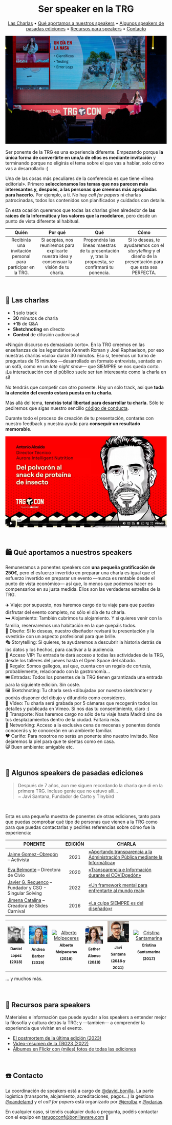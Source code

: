 <div align="center">
<h1>Ser speaker en la TRG</h1>
 
[Las Charlas](#-las-charlas) •
[Qué aportamos a nuestros speakers](#%EF%B8%8F-qu%C3%A9-aportamos-a-nuestros-speakers) •
[Algunos speakers de pasadas ediciones](#-algunos-speakers-de-pasadas-ediciones) •
[Recursos para speakers](#-recursos-para-speakers) •
[Contacto](#%EF%B8%8F-contacto)

</div>

![El auditorio de la TRG](img/speakers/escenario.jpg)

Ser ponente de la TRG es una experiencia diferente. Empezando porque **la única forma de convertirte en uno/a de ellos es mediante invitación** y terminando porque no eligirás el tema sobre el que vas a hablar, solo cómo vas a desarrollarlo :)

Una de las cosas más peculiares de la conferencia es que tiene «línea editorial». Primero **seleccionamos los temas que nos parecen más interesantes y, después, a las personas que creemos más apropiadas para hacerlo.** Por ejemplo, a ti. No hay *call for papers* ni charlas patrocinadas, todos los contenidos son planificados y cuidados con detalle.

En esta ocasión queremos que todas las charlas giren alrededor de **las raices de la Informática y los valores que la modelaron**, pero desde un punto de vista diferente al habitual.

| Quién | Por qué | Qué | Cómo |
| :-: | :-: | :-: | :-: |
| Recibirás una invitación personal para participar en la TRG. | Si aceptas, nos reuniremos para explicarte nuestra idea y consensuar la visión de tu charla. | Propondrás las lineas maestras de tu presentación y, tras la propuesta, se confirmará tu ponencia. | Si lo deseas, te ayudaremos con el *storytelling* y el diseño de la presentación para que esta sea PERFECTA. |


<br/>

## 🍿 Las charlas
 
- **1** solo track
- **30** minutos de charla
- **+15** de Q&A
- **Sketchnoting** en directo
- **Control** de difusión audiovisual


«Ningún discurso es demasiado corto». En la TRG creemos en las enseñanzas de los legendarios Kenneth Roman y Joel Raphaelson, por eso nuestras charlas «solo» duran 30 minutos. Eso sí, tenemos un turno de preguntas de 15 minutos —desarrollado en formato entrevista, sentado en un sofá, como en un *late night show*— que SIEMPRE se nos queda corto. ¡La interactuación con el público suele ser tan interesante como la charla en sí!

No tendrás que competir con otro ponente. Hay un sólo track, así que **toda la atención del evento estará puesta en tu charla.**

Más allá del tema, **tendrás total libertad para desarrollar tu charla.** Sólo te pediremos que sigas nuestro sencillo [código de conducta](https://trgcon.com/codigo-de-conducta/).

Durante todo el proceso de creación de tu presentación, contarás con nuestro feedback y nuestra ayuda para **conseguir un resultado memorable.**

[![Antonio dando su charla](img/speakers/antonio.jpg)](https://vimeo.com/trgcon/trg23-antonio)

<br/>

## 🛍️ Qué aportamos a nuestros speakers

Remuneramos a ponentes speakers con **una pequeña gratificación de 250€**, pero el esfuerzo invertido en preparar una charla es igual que el esfuerzo invertido en preparar un evento —nunca es rentable desde el punto de vista económico— así que, lo menos que podemos hacer es compensarlos en su justa medida. Ellos son las verdaderas estrellas de la TRG.


✈️ Viaje: por supuesto, nos haremos cargo de tu viaje para que puedas disfrutar del evento completo, no sólo el día de tu charla.<br/>
🛏️ Alojamiento: También cubrimos tu alojamiento. Y si quieres venir con la familia, reservaremos una habitación en la que quepáis todos.<br/>
🎨 Diseño: Si lo deseas, nuestro diseñador revisará tu presentación y la «vestirá» con un aspecto profesional para que brille.<br/>
🎭 Storytelling: Si quieres, te ayudaremos a descubrir la historia detrás de los datos y los hechos, para cautivar a la audiencia.<br/>
💎 Acceso VIP: Tu entrada te dará acceso a todas las actividades de la TRG, desde los talleres del jueves hasta el Open Space del sábado.<br/>
🎁 Regalo: Somos gallegos, así que, cuenta con un regalo de cortesía, probablemente, relacionado con la gastronomía...<br/>
🎟️ Entradas: Todos los ponentes de la TRG tienen garantizada una entrada para la siguiente edición. Sin coste.<br/>
🖼️ Sketchnoting: Tu charla será «dibujada» por nuestro sketchnoter y podrás disponer del dibujo y difundirlo como consideres.<br/>
🎥 Vídeo: Tu charla será grabada por 5 cámaras que recogerán todos los detalles y publicada en Vimeo. Si nos das tu consentimiento, claro :)<br/>
🚕 Transporte: Nos haremos cargo no sólo de tu viaje hasta Madrid sino de tus desplazamientos dentro de la ciudad. Faltaría más.<br/>
🤝 Networking: Acceso a la exclusiva cena de mecenas y ponentes donde conocerás y te conocerán en un ambiente familiar.<br/>
❤️ Cariño: Para nosotros no serás un ponente sino nuestro invitado. Nos dejaremos la piel para que te sientas como en casa.<br/>
😺 Buen ambiente: amigable etc.

<br/>

## 🌟 Algunos speakers de pasadas ediciones

> Después de 7 años, aun me siguen recordando la charla que di en la primera TRG. Incluso gente que no estuvo allí...<br/>~ Javi Santana, Fundador de Carto y Tinybird
<br/>

Esta es una pequeña muestra de ponentes de otras ediciones, tanto para que puedas comprobar qué tipo de personas que vienen a la TRG como para que puedas contactarlas y pedirles referencias sobre cómo fue la experiencia:

| PONENTE | EDICIÓN | CHARLA |
| - | :-: | - |
| [Jaime Gomez-Obregón](https://twitter.com/JaimeObregon) – Activista | 2021 | [«Aportando transparencia a la Administración Pública mediante la Informática»](https://vimeo.com/650199371) |
| [Eva Belmonte](https://twitter.com/evabelmonte) – Directora de Civio | 2020 | [«Transparencia e Información durante el COVIDgedón»](https://vimeo.com/500138922) |
| [Javier G. Recuenco](https://twitter.com/Recuenco) – Fundador y CSO - Singular Solving | 2022 | [«Un framework mental para enfrentarte al mundo real»](https://vimeo.com/830825538) | 
| [Jimena Catalina](https://twitter.com/subidubi) – Creadora de Slides Carnival | 2016 | [«La culpa SIEMPRE es del diseñado»r](https://www.youtube.com/watch?v=bUqB-ipn54o) |

<!-- SPEAKERS-LIST:START - Do not remove or modify this section -->
<!-- prettier-ignore-start -->
<!-- markdownlint-disable -->
<table>
  <tr>    
   <td align="center"><a href="https://twitter.com/vomkriege"><img src="https://github.com/tarugoconf/TRG23/blob/master/img/past-speakers/daniel-lopez.jpg?s=100" width="100px;" alt="Daniel Lopez"/><br /><sub><b>Daniel Lopez (2018)</b></sub></a></td>
    <td align="center"><a href="https://twitter.com/AndreaBarberL"><img src="https://github.com/tarugoconf/TRG23/blob/master/img/past-speakers/andrea-barber.jpg?s=100" width="100px;" alt="Andrea Barber"/><br /><sub><b>Andrea Barber (2019)</b></sub></a></td>
    <td align="center"><a href="https://twitter.com/molpe"><img src="https://avatars.githubusercontent.com/u/7792?v=4?s=100" width="100px;" alt="Alberto Molpeceres"/><br /><sub><b>Alberto Molpeceres (2016)</b></sub></a></td>
    <td align="center"><a href="https://twitter.com/estheralone"><img src="https://github.com/tarugoconf/TRG23/blob/master/img/past-speakers/esther-alonso.jpg?s=100" width="100px;" alt="Esther Alonso"/><br /><sub><b>Esther Alonso (2018)</b></sub></a></td>
   <td align="center"><a href="https://twitter.com/javisantana"><img src="https://github.com/tarugoconf/TRG23/blob/master/img/past-speakers/javi-santana.jpeg?s=100" width="100px;" alt="Javi Santana"/><br /><sub><b>Javi Santana (2016 y 2021)</b></sub></a></td>
   <td align="center"><a href="https://twitter.com/crissantamarina"><img src="https://2017.tarugoconf.com/assets/img/speakers/speaker-cristina-santamarina.jpg?s=100" width="100px;" alt="Cristina Santamarina"/><br /><sub><b>Cristina Santamarina (2017)</b></sub></a></td>
  </tr>
</table>

<!-- markdownlint-restore -->
<!-- prettier-ignore-end -->

<!-- SPEAKRES-LIST:END -->
... y muchos más.


<br/>

## 🧰 Recursos para speakers

Materiales e información que puede ayudar a los speakers a entender mejor la filosofía y cultura detrás la TRG; y —tambien— a comprender la experiencia que vivirán en el evento.

* [El postmortem de la última edición (2023)](https://www.bonillaware.com/postmortem-trg23)
* [Vídeo-resumen de la TRG23 (2022)](https://vimeo.com/928563768?share=copy`)
* [Álbumes en Flickr con (miles) fotos de todas las ediciones](https://www.flickr.com/photos/tarugoconf/albums)

<br/>

## ☎️ Contacto

La coordinación de speakers está a cargo de [@david_bonilla](https://twitter.com/david_bonilla). La parte logística (transporte, alojamiento, acreditaciones, pagos...) la gestiona [@candelamd](https://twitter.com/candelamd) y el *call for papers* está organizado por [@jerolba](https://twitter.com/jerolba) e [@ydarias](https://twitter.com/ydarias).

En cualquier caso, si tenéis cualquier duda o pregunta, podéis contactar con el equipo en [tarugoconf@bonillaware.com](mailto:tarugoconf@bonillaware.com) :email:

